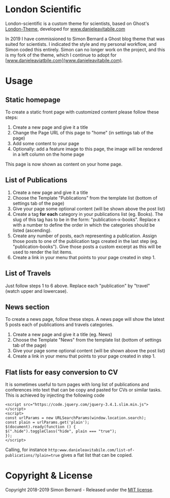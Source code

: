 # London Scientific
London-scientific is a custom theme for scientists, based on Ghost's
[London-Theme](https://london.ghost.io), developed for www.danieleavitabile.com

In 2019 I have commissioned to Simon Bernard a Ghost blog theme that was suited for scientists. I indicated the style and my personal workflow, and Simon coded this entirely.
Simon can no longer work on the project, and this is my fork of the theme, which I continue to adopt for [www.danieleaviatbile.com](www.danieleavitabile.com). 

# Usage

## Static homepage
To create a static front page with customized content please follow these steps:
1. Create a new page and give it a title
1. Change the Page URL of this page to "home" (in settings tab of the page)
1. Add some content to your page
1. Optionally: add a feature image to this page, the image will be rendered in a left column on the home page

This page is now shown as content on your home page.


## List of Publications
1. Create a new page and give it a title
1. Choose the Template "Publications" from the template list (bottom of settings tab of the page)
1. Give your page some optional content (will be shown above the post list)
1. Create a tag **for each** category in your publications list (eg. Books). The slug of this tag has to be in the form: "publication-x-books". Replace x with a number to define the order in which the categories should be listed (ascending).
1. Create any number of posts, each representing a publication. Assign those posts to one of the publication tags created in the last step (eg. "publication-books"). Give those posts a custom excerpt as this will be used to render the list items.
1. Create a link in your menu that points to your page created in step 1.


## List of Travels
Just follow steps 1 to 6 above. Replace each "publication" by "travel" (watch upper and lowercase).


## News section
To create a news page, follow these steps. A news page will show the latest 5 posts each of publications and travels categories.
1. Create a new page and give it a title (eg. News)
1. Choose the Template "News" from the template list (bottom of settings tab of the page)
1. Give your page some optional content (will be shown above the post list)
1. Create a link in your menu that points to your page created in step 1.

## Flat lists for easy conversion to CV
It is sometimes useful to turn pages with long list of publications and conferences
into text that can be copy and pasted for CVs or similar tasks. This is achieved by
injecting the following code

````
<script src="https://code.jquery.com/jquery-3.4.1.slim.min.js"></script> 
<script> 
const urlParams = new URLSearchParams(window.location.search); 
const plain = urlParams.get('plain'); 
$(document).ready(function () { 
$(".hide").toggleClass("hide", plain === "true"); 
}); 
</script> 
````

Calling, for instance `http:www.danieleavitabile.com/list-of-publications/?plain=true`
gives a flat list that can be copied.

# Copyright & License
Copyright 2018-2019 Simon Bernard - Released under the [MIT license](LICENSE).
